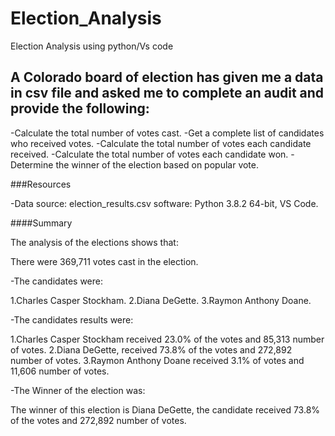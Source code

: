 # Election_Analysis
Election Analysis using python/Vs code 
## A Colorado board of election has given me a data in csv file and asked me to complete an audit and provide the following:

-Calculate the total number of votes cast.
-Get a complete list of candidates who received votes.
-Calculate the total number of votes each candidate received.
-Calculate the total number of votes each candidate won.
-Determine the winner of the election based on popular vote.

###Resources

-Data source: election_results.csv software: Python 3.8.2 64-bit, VS Code.

####Summary 

The analysis of the elections shows that: 

There were 369,711 votes cast in the election.

-The candidates were:

1.Charles Casper Stockham.
2.Diana DeGette.
3.Raymon Anthony Doane.

-The candidates results were:

1.Charles Casper Stockham received 23.0% of the votes and 85,313 number of votes.
2.Diana DeGette, received 73.8% of the votes and 272,892 number of votes.
3.Raymon Anthony Doane received 3.1% of votes and 11,606 number of votes.

-The Winner of the election was:

The winner of this election is Diana DeGette, the candidate received 73.8% of the votes and 272,892 number of votes.


